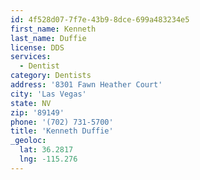 ```yaml
---
id: 4f528d07-7f7e-43b9-8dce-699a483234e5
first_name: Kenneth
last_name: Duffie
license: DDS
services:
  - Dentist
category: Dentists
address: '8301 Fawn Heather Court'
city: 'Las Vegas'
state: NV
zip: '89149'
phone: '(702) 731-5700'
title: 'Kenneth Duffie'
_geoloc:
  lat: 36.2817
  lng: -115.276
---
```

